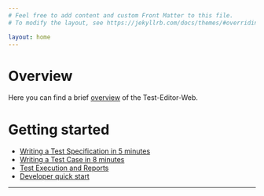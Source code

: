 ```yaml
---
# Feel free to add content and custom Front Matter to this file.
# To modify the layout, see https://jekyllrb.com/docs/themes/#overriding-theme-defaults

layout: home
---
```


# Overview
Here you can find a brief [overview](/te_markdown/terminology/) of the Test-Editor-Web. 
  
# Getting started  
* [Writing a Test Specification in 5 minutes](/te_markdown/heroes-create-spec/)
* [Writing a Test Case in 8 minutes](/te_markdown/heroes-create-testcase/)
* [Test Execution and Reports](/te_markdown/heroes-create-testcase-execution) 
* [Developer quick start](/te_markdown/developer-quick-start)

----
